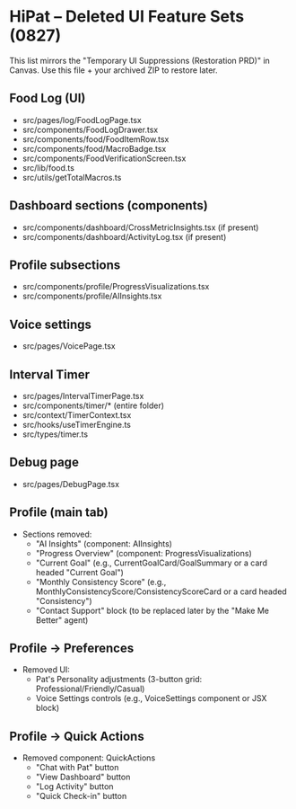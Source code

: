 # HiPat – Deleted UI Feature Sets (0827)

This list mirrors the "Temporary UI Suppressions (Restoration PRD)" in Canvas. Use this file + your archived ZIP to restore later.

## Food Log (UI)
- src/pages/log/FoodLogPage.tsx
- src/components/FoodLogDrawer.tsx
- src/components/food/FoodItemRow.tsx
- src/components/food/MacroBadge.tsx
- src/components/FoodVerificationScreen.tsx
- src/lib/food.ts
- src/utils/getTotalMacros.ts

## Dashboard sections (components)
- src/components/dashboard/CrossMetricInsights.tsx (if present)
- src/components/dashboard/ActivityLog.tsx (if present)

## Profile subsections
- src/components/profile/ProgressVisualizations.tsx
- src/components/profile/AIInsights.tsx

## Voice settings
- src/pages/VoicePage.tsx

## Interval Timer
- src/pages/IntervalTimerPage.tsx
- src/components/timer/* (entire folder)
- src/context/TimerContext.tsx
- src/hooks/useTimerEngine.ts
- src/types/timer.ts

## Debug page
- src/pages/DebugPage.tsx

## Profile (main tab)
- Sections removed:
  - "AI Insights" (component: AIInsights)
  - "Progress Overview" (component: ProgressVisualizations)
  - "Current Goal" (e.g., CurrentGoalCard/GoalSummary or a card headed "Current Goal")
  - "Monthly Consistency Score" (e.g., MonthlyConsistencyScore/ConsistencyScoreCard or a card headed "Consistency")
  - "Contact Support" block (to be replaced later by the "Make Me Better" agent)

## Profile → Preferences
- Removed UI:
  - Pat's Personality adjustments (3-button grid: Professional/Friendly/Casual)
  - Voice Settings controls (e.g., VoiceSettings component or JSX block)

## Profile → Quick Actions
- Removed component: QuickActions
  - "Chat with Pat" button
  - "View Dashboard" button  
  - "Log Activity" button
  - "Quick Check-in" button